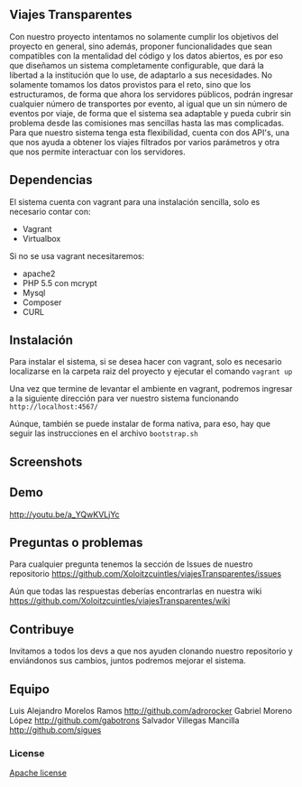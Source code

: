 ## Viajes Transparentes

Con nuestro proyecto intentamos no solamente cumplir los objetivos del proyecto en general, sino además, proponer funcionalidades que sean compatibles con la mentalidad del código y los datos abiertos, es por eso que diseñamos un sistema completamente configurable, que dará la libertad a la institución que lo use, de adaptarlo a sus necesidades.
No solamente tomamos los datos provistos para el reto, sino que los estructuramos, de forma que ahora los servidores públicos, podrán ingresar cualquier número de transportes por evento, al igual que un sin número de eventos por viaje, de forma que el sistema sea adaptable y pueda cubrir sin problema desde las comisiones mas sencillas hasta las mas complicadas. 
Para que nuestro sistema tenga esta flexibilidad, cuenta con dos API's, una que nos ayuda a obtener los viajes filtrados por varios parámetros y otra que nos permite interactuar con los servidores.

## Dependencias
El sistema cuenta con vagrant para una instalación sencilla, solo es necesario contar con:
- Vagrant
- Virtualbox

Si no se usa vagrant necesitaremos:
- apache2
- PHP 5.5 con mcrypt
- Mysql 
- Composer
- CURL

## Instalación
Para instalar el sistema, si se desea hacer con vagrant, solo es necesario localizarse en la carpeta raiz del proyecto y ejecutar el comando
`vagrant up`

Una vez que termine de levantar el ambiente en vagrant, podremos ingresar a la siguiente dirección para ver nuestro sistema funcionando
`http://localhost:4567/`


Aúnque, también se puede instalar de forma nativa, para eso, hay que seguir las instrucciones en el archivo `bootstrap.sh`

## Screenshots


## Demo

http://youtu.be/a_YQwKVLjYc

## Preguntas o problemas

Para cualquier pregunta tenemos la sección de Issues de nuestro repositorio
https://github.com/Xoloitzcuintles/viajesTransparentes/issues

Aún que todas las respuestas deberías encontrarlas en nuestra wiki
https://github.com/Xoloitzcuintles/viajesTransparentes/wiki

## Contribuye

Invitamos a todos los devs a que nos ayuden clonando nuestro repositorio y enviándonos sus cambios, juntos podremos mejorar el sistema.

## Equipo

Luis Alejandro Morelos Ramos http://github.com/adrorocker
Gabriel Moreno López http://github.com/gabotrons
Salvador Villegas Mancilla http://github.com/sigues

### License

[Apache license](http://www.apache.org/licenses/)
